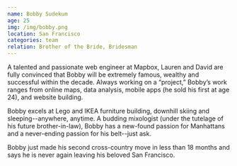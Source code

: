 ```yaml
---
name: Bobby Sudekum
age: 25
img: /img/bobby.png
location: San Francisco
categories: team
relation: Brother of the Bride, Bridesman
---
```


A talented and passionate web engineer at Mapbox, Lauren and David are fully convinced that Bobby will be extremely famous, wealthy and successful within the decade. Always working on a “project,” Bobby’s work ranges from online maps, data analysis, mobile apps (he sold his first at age 24), and website building. 

Bobby excels at Lego and IKEA furniture building, downhill skiing and sleeping--anywhere, anytime. A budding mixologist (under the tutelage of his future brother-in-law), Bobby has a new-found passion for Manhattans and a never-ending passion for his belt--just ask. 

Bobby just made his second cross-country move in less than 18 months and says he is never again leaving his beloved San Francisco. 